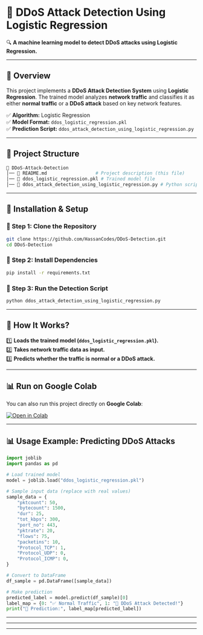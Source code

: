 

# **🚀 DDoS Attack Detection Using Logistic Regression**  
🔍 **A machine learning model to detect DDoS attacks using Logistic Regression.**  

---

## 📌 **Overview**  
This project implements a **DDoS Attack Detection System** using **Logistic Regression**. The trained model analyzes **network traffic** and classifies it as either **normal traffic** or a **DDoS attack** based on key network features.  

✅ **Algorithm:** Logistic Regression  
✅ **Model Format:** `ddos_logistic_regression.pkl`  
✅ **Prediction Script:** `ddos_attack_detection_using_logistic_regression.py`  

---

## 📂 **Project Structure**  
```bash
📁 DDoS-Attack-Detection
│── 📜 README.md                  # Project description (this file)
│── 📜 ddos_logistic_regression.pkl # Trained model file
│── 📜 ddos_attack_detection_using_logistic_regression.py # Python script for DDoS detection
```

---

## 🔧 **Installation & Setup**  

### **🔹 Step 1: Clone the Repository**  
```bash
git clone https://github.com/HassanCodes/DDoS-Detection.git
cd DDoS-Detection
```

### **🔹 Step 2: Install Dependencies**  
```bash
pip install -r requirements.txt
```

### **🔹 Step 3: Run the Detection Script**  
```bash
python ddos_attack_detection_using_logistic_regression.py
```

---

## 🚀 **How It Works?**  
1️⃣ **Loads the trained model (`ddos_logistic_regression.pkl`).**  
2️⃣ **Takes network traffic data as input.**  
3️⃣ **Predicts whether the traffic is normal or a DDoS attack.**  

---

## 📊 **Run on Google Colab**  
You can also run this project directly on **Google Colab**:  

[![Open in Colab](https://colab.research.google.com/assets/colab-badge.svg)](https://colab.research.google.com/drive/1gygTiLNHlBu1e9sOj2LC8EYtCp8tF6Zb?usp=sharing)  

---

## 📊 **Usage Example: Predicting DDoS Attacks**  
```python
import joblib
import pandas as pd

# Load trained model
model = joblib.load("ddos_logistic_regression.pkl")

# Sample input data (replace with real values)
sample_data = {
    "pktcount": 50,
    "bytecount": 1500,
    "dur": 25,
    "tot_kbps": 300,
    "port_no": 443,
    "pktrate": 20,
    "flows": 75,
    "packetins": 10,
    "Protocol_TCP": 1,
    "Protocol_UDP": 0,
    "Protocol_ICMP": 0,
}

# Convert to DataFrame
df_sample = pd.DataFrame([sample_data])

# Make prediction
predicted_label = model.predict(df_sample)[0]
label_map = {0: "✅ Normal Traffic", 1: "🚨 DDoS Attack Detected!"}
print("🚦 Prediction:", label_map[predicted_label])
```

---


---



---

